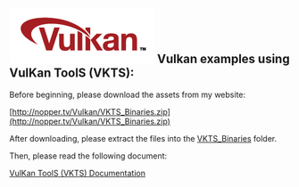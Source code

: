 ![Vulkan](VKTS_Documentation/images/vulkan_logo.png)
Vulkan examples using VulKan ToolS (VKTS):
------------------------------------------

Before beginning, please download the assets from my website:

[http://nopper.tv/Vulkan/VKTS_Binaries.zip](http://nopper.tv/Vulkan/VKTS_Binaries.zip)

After downloading, please extract the files into the [VKTS_Binaries](VKTS_Binaries/README.md) folder.
  
  
Then, please read the following document:

[VulKan ToolS (VKTS) Documentation](VKTS_Documentation/README.md)
